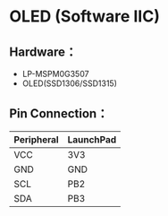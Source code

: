 # OLED (Software IIC)

## Hardware：

- LP-MSPM0G3507
- OLED(SSD1306/SSD1315)

## Pin Connection：

| Peripheral | LaunchPad |
| ---------- | --------- |
| VCC        | 3V3       |
| GND        | GND       |
| SCL        | PB2       |
| SDA        | PB3       |

